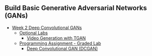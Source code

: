 ## Build Basic Generative Adversarial Networks (GANs)
- [Week 2 Deep Convolutional GANs](/C1%20-%20Build%20Basic%20Generative%20Adversarial%20Networks%20(GANs)/Week%202%20Deep%20Convolutional%20GANs/)
  - [Optional Labs](/C1%20-%20Build%20Basic%20Generative%20Adversarial%20Networks%20(GANs)/Week%202%20Deep%20Convolutional%20GANs/Optional%20Lab)
    - [Video Generation with TGAN](/C1%20-%20Build%20Basic%20Generative%20Adversarial%20Networks%20(GANs)/Week%202%20Deep%20Convolutional%20GANs/Optional%20Lab/C1W2_Video_Generation_(Optional).ipynb)
  - [Programming Assignment - Graded Lab](/C1%20-%20Build%20Basic%20Generative%20Adversarial%20Networks%20(GANs)/Week%202%20Deep%20Convolutional%20GANs/Graded%20Lab/)
    - [Deep Convolutional GAN (DCGAN)](/C1%20-%20Build%20Basic%20Generative%20Adversarial%20Networks%20(GANs)/Week%202%20Deep%20Convolutional%20GANs/Graded%20Lab/C1_W2_Assignment.ipynb)
<br/>
